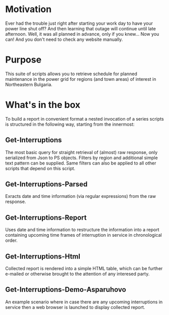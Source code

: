 # Motivation
Ever had the trouble just right after starting your work day to have your power line shut off? And then learning that outage will continue until late afternoon.
Well, it was all planned in advance, only if you knew... Now you can! And you don't need to check any website manually.

# Purpose
This suite of scripts allows you to retrieve schedule for planned maintenance in the power grid for regions (and town areas) of interest in Northeastern Bulgaria.

# What's in the box

To build a report in convenient format a nested invocation of a series scripts is structured in the following way, starting from the innermost:

## Get-Interruptions
The most basic query for straight retrieval of (almost) raw response, only serialized from Json to PS objects. Filters by region and additional simple text pattern can be supplied. Same filters can also be applied to all other scripts that depend on this script.

## Get-Interruptions-Parsed
Exracts date and time information (via regular expressions) from the raw response.

## Get-Interruptions-Report
Uses date and time information to restructure the information into a report containing upcoming time frames of interruption in service in chronological order.

## Get-Interruptions-Html
Collected report is rendered into a simple HTML table, which can be further e-mailed or otherwise brought to the attention of any interesed party.

## Get-Interruptions-Demo-Asparuhovo
An example scenario where in case there are any upcoming interruptions in service then a web browser is launched to display collected report.
